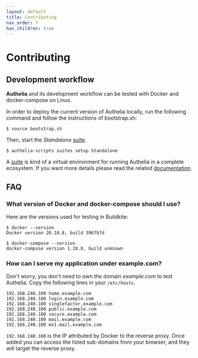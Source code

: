 ```yaml
---
layout: default
title: Contributing
nav_order: 7
has_children: true
---
```


# Contributing

## Development workflow

**Authelia** and its development workflow can be tested with Docker and docker-compose on Linux.

In order to deploy the current version of Authelia locally, run the following command and follow the instructions of 
bootstrap.sh:

```console
$ source bootstrap.sh
```

Then, start the *Standalone* [suite].
```console
$ authelia-scripts suites setup Standalone
```

A [suite] is kind of a virtual environment for running Authelia in a complete ecosystem. If you want more details please 
read the related [documentation](./suites.md).

## FAQ

### What version of Docker and docker-compose should I use?

Here are the versions used for testing in Buildkite:

```console
$ docker --version
Docker version 20.10.8, build 3967b7d

$ docker-compose --version
docker-compose version 1.28.0, build unknown
```

### How can I serve my application under example.com?

Don't worry, you don't need to own the domain *example.com* to test Authelia. Copy the following lines in 
your `/etc/hosts`.

```
192.168.240.100 home.example.com
192.168.240.100 login.example.com
192.168.240.100 singlefactor.example.com
192.168.240.100 public.example.com
192.168.240.100 secure.example.com
192.168.240.100 mail.example.com
192.168.240.100 mx1.mail.example.com
```

`192.168.240.100` is the IP attributed by Docker to the reverse proxy. Once added you can access the listed sub-domains 
from your browser, and they will target the reverse proxy.

[suite]: ./suites.md